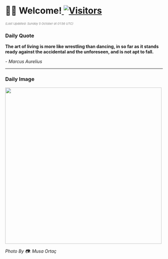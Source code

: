 <h1>👋🏽 Welcome!<a href="https://github.com/OmitNomis/"> <img src="https://visitor-badge.laobi.icu/badge?page_id=OmitNomis" alt="Visitors"></a></h1>

<i><p style="font-size: 0.6rem; color:gray">(Last Updated: Sunday 5 October at 01:56 UTC)</p></i>

<h3> Daily Quote </h3>
<b><p>The art of living is more like wrestling than dancing, in so far as it stands ready against the accidental and the unforeseen, and is not apt to fall.</p></b>
<i><caption style="font-size: 0.8rem; color:gray;">- Marcus Aurelius</caption></i>


<hr>

<h3>Daily Image</h3>
<a href="https://images.pexels.com/photos/34121437/pexels-photo-34121437.jpeg" target="_blank"><img style="height:500px;" src="https://images.pexels.com/photos/34121437/pexels-photo-34121437.jpeg"/></a>

<i><caption style="font-size: 0.8rem; color:gray;"> Photo By 📷: Musa Ortaç</caption></i>
